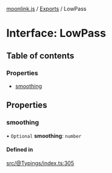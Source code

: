 [moonlink.js](../README.md) / [Exports](../modules.md) / LowPass

# Interface: LowPass

## Table of contents

### Properties

- [smoothing](LowPass.md#smoothing)

## Properties

### smoothing

• `Optional` **smoothing**: `number`

#### Defined in

[src/@Typings/index.ts:305](https://github.com/Ecliptia/moonlink.js/blob/a19be7d/src/@Typings/index.ts#L305)
